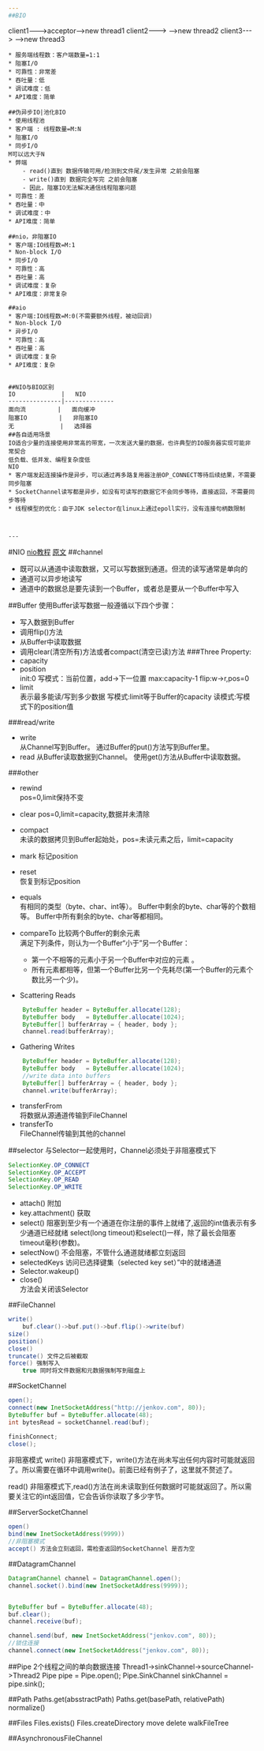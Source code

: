 ```yaml
---
##BIO
```
client1--->acceptor-->new thread1
client2--->        -->new thread2
client3--->        -->new thread3
```
* 服务端线程数：客户端数量=1:1
* 阻塞I/O
* 可靠性：非常差
* 吞吐量：低
* 调试难度：低
* API难度：简单

##伪异步IO|池化BIO
* 使用线程池
* 客户端 : 线程数量=M:N
* 阻塞I/O
* 同步I/O
M可以远大于N
* 弊端
    - read()直到 数据传输可用/检测到文件尾/发生异常 之前会阻塞
    - write()直到 数据完全写完 之前会阻塞
    - 因此，阻塞IO无法解决通信线程阻塞问题
* 可靠性：差
* 吞吐量：中
* 调试难度：中
* API难度：简单

##nio，非阻塞IO
* 客户端:IO线程数=M:1
* Non-block I/O
* 同步I/O
* 可靠性：高
* 吞吐量：高
* 调试难度：复杂
* API难度：非常复杂

##aio
* 客户端:IO线程数=M:0(不需要额外线程，被动回调)
* Non-block I/O
* 异步I/O
* 可靠性：高
* 吞吐量：高
* 调试难度：复杂
* API难度：复杂


##NIO与BIO区别
IO             |   NIO
---------------|--------------
面向流         |   面向缓冲
阻塞IO         |   非阻塞IO
无             |   选择器
##各自适用场景
IO适合少量的连接使用非常高的带宽，一次发送大量的数据，也许典型的IO服务器实现可能非常契合
低负载、低并发、编程复杂度低
NIO
* 客户端发起连接操作是异步，可以通过再多路复用器注册OP_CONNECT等待后续结果，不需要同步阻塞
* SocketChannel读写都是异步，如没有可读写的数据它不会同步等待，直接返回，不需要同步等待
* 线程模型的优化：由于JDK selector在linux上通过epoll实行，没有连接句柄数限制



---
```

#NIO
[nio教程](http://ifeve.com/overview/)
[原文](http://tutorials.jenkov.com/java-nio/index.html)
##channel
* 既可以从通道中读取数据，又可以写数据到通道。但流的读写通常是单向的
* 通道可以异步地读写
* 通道中的数据总是要先读到一个Buffer，或者总是要从一个Buffer中写入

##Buffer
使用Buffer读写数据一般遵循以下四个步骤：
* 写入数据到Buffer
* 调用flip()方法
* 从Buffer中读取数据
* 调用clear(清空所有)方法或者compact(清空已读)方法
###Three Property:
* capacity
* position         
    init:0
    写模式：当前位置，add->下一位置
    max:capacity-1
    flip:w->r,pos=0
* limit             
    表示最多能读/写到多少数据
    写模式:limit等于Buffer的capacity
    读模式:写模式下的position值

###read/write
* write         
    从Channel写到Buffer。
    通过Buffer的put()方法写到Buffer里。
* read
    从Buffer读取数据到Channel。
    使用get()方法从Buffer中读取数据。

###other
* rewind        
    pos=0,limit保持不变
* clear
    pos=0,limit=capacity,数据并未清除
* compact       
    未读的数据拷贝到Buffer起始处，pos=未读元素之后，limit=capacity
* mark
    标记position
* reset         
    恢复到标记position
* equals        
    有相同的类型（byte、char、int等）。
    Buffer中剩余的byte、char等的个数相等。
    Buffer中所有剩余的byte、char等都相同。
* compareTo 比较两个Buffer的剩余元素         
    满足下列条件，则认为一个Buffer“小于”另一个Buffer：
    * 第一个不相等的元素小于另一个Buffer中对应的元素 。
    * 所有元素都相等，但第一个Buffer比另一个先耗尽(第一个Buffer的元素个数比另一个少)。

* Scattering Reads
```java
    ByteBuffer header = ByteBuffer.allocate(128);
    ByteBuffer body   = ByteBuffer.allocate(1024);
    ByteBuffer[] bufferArray = { header, body };
    channel.read(bufferArray);
```
* Gathering Writes
```java
    ByteBuffer header = ByteBuffer.allocate(128);
    ByteBuffer body   = ByteBuffer.allocate(1024);
    //write data into buffers
    ByteBuffer[] bufferArray = { header, body };
    channel.write(bufferArray);
```
* transferFrom      
    将数据从源通道传输到FileChannel
* transferTo            
    FileChannel传输到其他的channel

##selector
与Selector一起使用时，Channel必须处于非阻塞模式下
```java
SelectionKey.OP_CONNECT
SelectionKey.OP_ACCEPT
SelectionKey.OP_READ
SelectionKey.OP_WRITE
```

* attach()
    附加
* key.attachment()
    获取
* select()
    阻塞到至少有一个通道在你注册的事件上就绪了,返回的int值表示有多少通道已经就绪
    select(long timeout)和select()一样，除了最长会阻塞timeout毫秒(参数)。
* selectNow()
    不会阻塞，不管什么通道就绪都立刻返回
* selectedKeys
    访问已选择键集（selected key set）”中的就绪通道
* Selector.wakeup()
* close()       
    方法会关闭该Selector

##FileChannel
```java
write()
    buf.clear()->buf.put()->buf.flip()->write(buf)
size()
position()
close()
truncate() 文件之后被截取
force() 强制写入
    true 同时将文件数据和元数据强制写到磁盘上
```

##SocketChannel
```java
open();
connect(new InetSocketAddress("http://jenkov.com", 80));
ByteBuffer buf = ByteBuffer.allocate(48);
int bytesRead = socketChannel.read(buf);

finishConnect;
close();
```
非阻塞模式
write()
非阻塞模式下，write()方法在尚未写出任何内容时可能就返回了。所以需要在循环中调用write()。前面已经有例子了，这里就不赘述了。

read()
非阻塞模式下,read()方法在尚未读取到任何数据时可能就返回了。所以需要关注它的int返回值，它会告诉你读取了多少字节。

##ServerSocketChannel
```java
open()
bind(new InetSocketAddress(9999))
//非阻塞模式
accept() 方法会立刻返回，需检查返回的SocketChannel 是否为空
```

##DatagramChannel
```java
DatagramChannel channel = DatagramChannel.open();
channel.socket().bind(new InetSocketAddress(9999));


ByteBuffer buf = ByteBuffer.allocate(48);
buf.clear();
channel.receive(buf);

channel.send(buf, new InetSocketAddress("jenkov.com", 80));
//锁住连接
channel.connect(new InetSocketAddress("jenkov.com", 80));
```

##Pipe
2个线程之间的单向数据连接
Thread1->sinkChannel->sourceChannel->Thread2
Pipe pipe = Pipe.open();
Pipe.SinkChannel sinkChannel = pipe.sink();



##Path
Paths.get(absstractPath)
Paths.get(basePath, relativePath)
normalize()

##Files
Files.exists()
Files.createDirectory
move
delete
walkFileTree

##AsynchronousFileChannel
